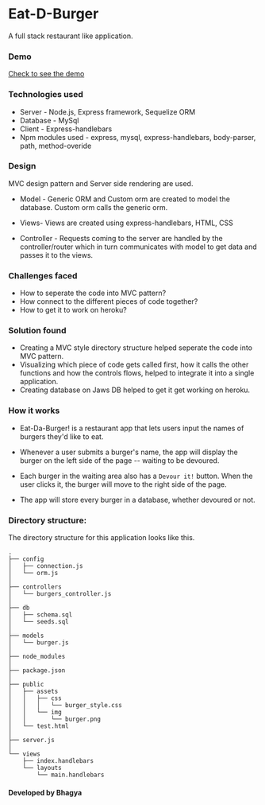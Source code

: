 # Eat-D-Burger
A full stack restaurant like application.

### Demo
[Check to see the demo](https://guarded-reef-93870.herokuapp.com/)

### Technologies used
* Server - Node.js, Express framework, Sequelize ORM
* Database - MySql
* Client - Express-handlebars
* Npm modules used - express, mysql, express-handlebars, body-parser, path, method-overide

### Design
MVC design pattern and Server side rendering are used. 

* Model - Generic ORM and Custom orm are created to model the database. Custom orm calls the generic orm.

* Views- Views are created using express-handlebars, HTML, CSS

* Controller - Requests coming to the server are handled by the controller/router which in turn communicates with model to get data and passes it to the views. 

### Challenges faced

* How to seperate the code into MVC pattern?
* How connect to the different pieces of code together?
* How to get it to work on heroku?

### Solution found

* Creating a MVC style directory structure helped seperate the code into MVC pattern.
* Visualizing which piece of code gets called first, how it calls the other functions and how the controls flows, helped to integrate it into a single application.
* Creating database on Jaws DB helped to get it get working on heroku.

### How it works

* Eat-Da-Burger! is a restaurant app that lets users input the names of burgers they'd like to eat.

* Whenever a user submits a burger's name, the app will display the burger on the left side of the page -- waiting to be devoured.

* Each burger in the waiting area also has a `Devour it!` button. When the user clicks it, the burger will move to the right side of the page.

* The app will store every burger in a database, whether devoured or not.

### Directory structure:
The directory structure for this application looks like this.
```
.
├── config
│   ├── connection.js
│   └── orm.js
│ 
├── controllers
│   └── burgers_controller.js
│
├── db
│   ├── schema.sql
│   └── seeds.sql
│
├── models
│   └── burger.js
│ 
├── node_modules
│ 
├── package.json
│
├── public
│   ├── assets
│   │   ├── css
│   │   │   └── burger_style.css
│   │   └── img
│   │       └── burger.png
│   └── test.html
│
├── server.js
│
└── views
    ├── index.handlebars
    └── layouts
        └── main.handlebars
```



#### Developed by Bhagya